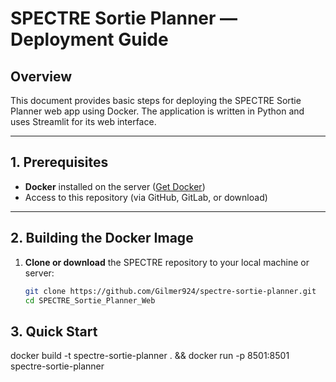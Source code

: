 # SPECTRE Sortie Planner — Deployment Guide

## Overview

This document provides basic steps for deploying the SPECTRE Sortie Planner web app using Docker. The application is written in Python and uses Streamlit for its web interface.

---

## 1. Prerequisites

- **Docker** installed on the server ([Get Docker](https://docs.docker.com/get-docker/))
- Access to this repository (via GitHub, GitLab, or download)

---

## 2. Building the Docker Image

1. **Clone or download** the SPECTRE repository to your local machine or server:

   ```sh
   git clone https://github.com/Gilmer924/spectre-sortie-planner.git
   cd SPECTRE_Sortie_Planner_Web

## 3. Quick Start
docker build -t spectre-sortie-planner . && docker run -p 8501:8501 spectre-sortie-planner
